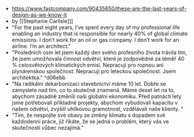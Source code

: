 - https://www.fastcompany.com/90435650/these-are-the-last-years-of-design-as-we-know-it 
- by [[Stephanie Carlisle]]]
- "For the past eight years, I’ve spent every day of my professional life enabling an industry that is responsible for nearly 40% of global climate emissions. I don’t work for an oil or gas company. I don’t work for an airline. I’m an architect."
- "Posledních osm let jsem každý den svého profesního života trávila tím, že jsem umožňovala činnost odvětví, které je zodpovědné za téměř 40 % celosvětových klimatických emisí. Nepracuji pro ropnou ani plynárenskou společnost. Nepracuji pro leteckou společnost. Jsem architektka." ^d06ebb
- "Na radikální dekarbonizaci stavebnictví máme 10 let. Dobře se zamyslete nad tím, co to skutečně znamená. Máme deset let na to, abychom zásadně změnili naši globální ekonomiku. Před patnácti lety jsme potřebovali příkladné projekty, abychom vybudovali kapacitu v našem odvětví, zvýšili uhlíkovou gramotnost, vzdělávali naše klienty. "
- "Tím, že nespojíte své obavy ze změny klimatu s dopadem své každodenní práce, již říkáte, že se jedná o problém, který vás ve skutečnosti vůbec nezajímá."